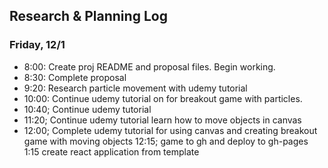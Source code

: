 ## Research & Planning Log
### Friday, 12/1
* 8:00: Create proj README and proposal files. Begin working.
* 8:30: Complete proposal
* 9:20: Research particle movement with udemy tutorial
* 10:00: Continue udemy tutorial on for breakout game with particles.
* 10:40; Continue udemy tutorial 
* 11:20; Continue udemy tutorial learn how to move objects in canvas
* 12:00; Complete udemy tutorial for using canvas and creating breakout game with moving objects
12:15; game to gh and deploy to gh-pages
1:15 create react application from template